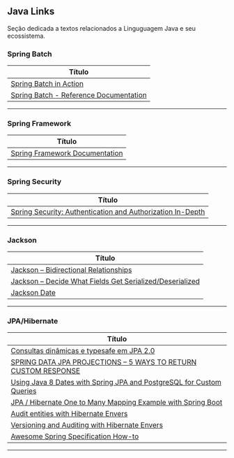 ## Java Links

Seção dedicada a textos relacionados a Linguguagem Java e seu ecossistema.

### Spring Batch

|**Título** |
|---|
|[Spring Batch in Action]|
|[Spring Batch - Reference Documentation]|
------------

### Spring Framework

|**Título**|
|---|
|[Spring Framework Documentation]|
------------

### Spring Security

|**Título** |
|---|
|[Spring Security: Authentication and Authorization In-Depth]|
------------

### Jackson

| **Título**  |
|---|
|[Jackson – Bidirectional Relationships]|
|[Jackson – Decide What Fields Get Serialized/Deserialized]|
|[Jackson Date]|
------------

### JPA/Hibernate

|**Título**|
|---|
|[Consultas dinâmicas e typesafe em JPA 2.0]|
|[SPRING DATA JPA PROJECTIONS – 5 WAYS TO RETURN CUSTOM RESPONSE]|
|[Using Java 8 Dates with Spring JPA and PostgreSQL for Custom Queries]|
|[JPA / Hibernate One to Many Mapping Example with Spring Boot]|
|[Audit entities with Hibernate Envers]|
|[Versioning and Auditing with Hibernate Envers]|
|[Awesome Spring Specification How-to]|
--------------


[Jackson – Bidirectional Relationships
]: <https://www.baeldung.com/jackson-bidirectional-relationships-and-infinite-recursion>
[Jackson – Decide What Fields Get Serialized/Deserialized
]:<https://www.baeldung.com/jackson-field-serializable-deserializable-or-not>
[Jackson Date]: <https://www.baeldung.com/jackson-serialize-dates>


[Consultas dinâmicas e typesafe em JPA 2.0
]: <https://www.ibm.com/developerworks/br/java/library/j-typesafejpa/index.html>
[SPRING DATA JPA PROJECTIONS – 5 WAYS TO RETURN CUSTOM RESPONSE
]: <https://www.bytestree.com/spring/spring-data-jpa-projections-5-ways-return-custom-object>
[Using Java 8 Dates with Spring JPA and PostgreSQL for Custom Queries]: <https://blog.mimacom.com/java-8-dates-with-postgresql/>
[JPA / Hibernate One to Many Mapping Example with Spring Boot]: <https://www.callicoder.com/hibernate-spring-boot-jpa-one-to-many-mapping-example/>
[Audit entities with Hibernate Envers]: <https://adamzareba.github.io/Audit-entities-with-Hibernate-Envers/>
[Versioning and Auditing with Hibernate Envers]: <https://bytefish.de/blog/hibernate_envers_versioning_and_auditing/>
[Awesome Spring Specification How-to]: <https://leaks.wanari.com/2018/01/23/awesome-spring-specification>

[Spring Batch in Action]: <https://livebook.manning.com/book/spring-batch-in-action/table-of-contents/39>
[Spring Batch - Reference Documentation]: <https://docs.spring.io/spring-batch/docs/4.1.x/reference/html/index.html>

[Spring Framework Documentation]: <https://docs.spring.io/spring/docs/current/spring-framework-reference/>

[Spring Security: Authentication and Authorization In-Depth]: <https://www.marcobehler.com/guides/spring-security>